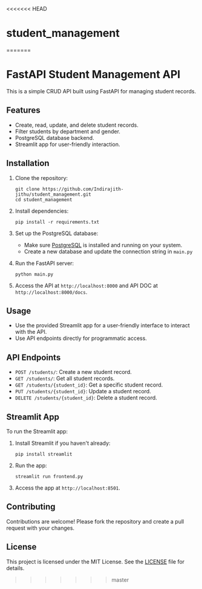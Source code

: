 <<<<<<< HEAD
# student_management
=======
# FastAPI Student Management API

This is a simple CRUD API built using FastAPI for managing student records.

## Features

- Create, read, update, and delete student records.
- Filter students by department and gender.
- PostgreSQL database backend.
- Streamlit app for user-friendly interaction.

## Installation

1. Clone the repository:

    ```
    git clone https://github.com/Indirajith-jithu/student_management.git
    cd student_management
    ```

2. Install dependencies:

    ```
    pip install -r requirements.txt
    ```

3. Set up the PostgreSQL database:
   
   - Make sure [PostgreSQL](https://www.postgresql.org/download/) is installed and running on your system.
   - Create a new database and update the connection string in `main.py`

4. Run the FastAPI server:

    ```
    python main.py
    ```

5. Access the API at `http://localhost:8000` and API DOC at `http://localhost:8000/docs`.



## Usage

- Use the provided Streamlit app for a user-friendly interface to interact with the API.
- Use API endpoints directly for programmatic access.

## API Endpoints

- `POST /students/`: Create a new student record.
- `GET /students/`: Get all student records.
- `GET /students/{student_id}`: Get a specific student record.
- `PUT /students/{student_id}`: Update a student record.
- `DELETE /students/{student_id}`: Delete a student record.

## Streamlit App

To run the Streamlit app:

1. Install Streamlit if you haven't already:

    ```
    pip install streamlit
    ```

2. Run the app:

    ```
    streamlit run frontend.py
    ```

3. Access the app at `http://localhost:8501`.

## Contributing

Contributions are welcome! Please fork the repository and create a pull request with your changes.

## License

This project is licensed under the MIT License. See the [LICENSE](LICENSE) file for details.
>>>>>>> master
